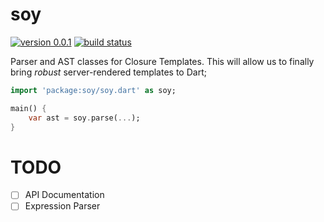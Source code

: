 # soy
[![version 0.0.1](https://img.shields.io/badge/pub-0.0.1-red.svg)](https://pub.dartlang.org/packages/soy)
[![build status](https://travis-ci.org/thosakwe/dart_soy.svg)](https://travis-ci.org/thosakwe/dart_soy)

Parser and AST classes for Closure Templates. This will allow us to finally bring
*robust* server-rendered templates to Dart;

```dart
import 'package:soy/soy.dart' as soy;

main() {
    var ast = soy.parse(...);
}
```

# TODO
* [ ] API Documentation
* [ ] Expression Parser